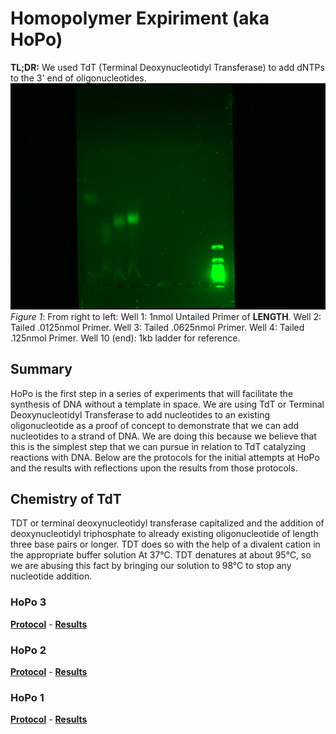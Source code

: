 # Homopolymer Expiriment (aka **HoPo**)

**TL;DR:**
We used TdT (Terminal Deoxynucleotidyl Transferase) to add dNTPs to the 3' end of oligonucleotides.
![image](./HoPo3/images/hopo3-70min-1.jpg)
*Figure 1*: From right to left: Well 1: 1nmol Untailed Primer of **LENGTH**. Well 2: Tailed .0125nmol Primer. Well 3: Tailed .0625nmol Primer. Well 4: Tailed .125nmol Primer. Well 10 (end): 1kb ladder for reference.

## Summary

HoPo is the first step in a series of experiments that will facilitate the synthesis of DNA without a template in space. We are using TdT or Terminal Deoxynucleotidyl Transferase to add nucleotides to an existing oligonucleotide as a proof of concept to demonstrate that we can add nucleotides to a strand of DNA. We are doing this because we believe that this is the simplest step that we can pursue in relation to TdT catalyzing reactions with DNA. Below are the protocols for the initial attempts at HoPo and the results with reflections upon the results from those protocols.

## Chemistry of TdT

TDT or terminal deoxynucleotidyl transferase capitalized and the addition of deoxynucleotidyl triphosphate to already existing oligonucleotide  of length three base pairs or longer. TDT does so with the help of a divalent cation in the appropriate buffer solution At 37°C.  TDT denatures at about 95°C, so we are abusing this fact  by bringing our solution  to 98°C to stop any nucleotide addition.

### HoPo 3

**[Protocol](./HoPo3/HoPo-Protocol.md)** -
**[Results](./HoPo3/Results.md)**

### HoPo 2

**[Protocol](./HoPo2/HoPo-Protocol.md)** -
**[Results](./HoPo2/Results.md)**

### HoPo 1

**[Protocol](./HoPo1/HoPo-Protocol.md)** -
**[Results](./HoPo1/Results.md)**
